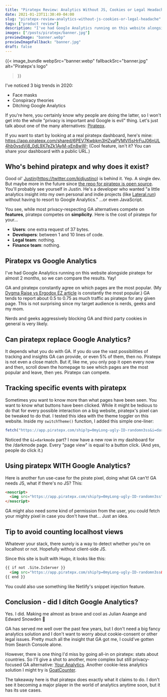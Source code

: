 ```yaml
---
title: "Piratepx Review: Analytics Without JS, Cookies or Legal Headache"
date: 2021-01-23T11:30:49-04:00
slug: "piratepx-review-analytics-without-js-cookies-or-legal-headache"
tags: ["product review"]
description: "I've had Google Analytics running on this website alongside piratepx for almost 2 months, so we can compare the results."
images: ["/posts/piratepx/banner.jpg"]
previewImage: "banner.webp"
previewImageFallback: "banner.jpg"
draft: false
---
```

{{< image_bundle
    webpSrc="banner.webp" 
    fallbackSrc="banner.jpg"
    alt="Piratepx's logo"
>}}

I've noticed 3 big trends in 2020:
- Face masks
- Conspiracy theories
- Ditching Google Analytics

If you're here, you certainly know why people are doing the latter, so I won't get into the whole "privacy is important and Google is evil" thing. 
Let's just talk about one of the many alternatives: [Piratepx](https://www.piratepx.com/).

If you want to start by looking at a real piratepx dashboard, here's mine: https://app.piratepx.com/shared/6PEV7Kwbkm3HZvaPVMVI5sHrFuJ06nUL4hb0vsdVj8_0dL9X7eZk1AyM-xEn8wW-
(Cool feature, isn't it? You can share your dashboard with a public URL.)

## Who's behind piratepx and why does it exist?
Good ol' [Justin](https://github.com/jstayton)(https://twitter.com/kidjustino) is behind it. 
Yep. A single dev. But maybe more in the future since [the repo for piratepx is open source](https://github.com/piratepx/app). 
You'll probably see yourself in Justin. 
He's a developer who wanted "a little analytics insight into my own personal and indie projects (like [Lateral.run](https://www.lateral.run/)) without having to resort to Google Analytics." ...or even JavaScript.

You see, while most privacy-respecting GA alternatives compete on **features**, piratepx competes on **simplicity**.
Here is the cost of piratepx for your...

- **Users**: one extra request of 37 bytes.
- **Developers**: between 1 and 10 lines of code.
- **Legal team**: nothing.
- **Finance team**: nothing.

## Piratepx vs Google Analytics

I've had Google Analytics running on this website alongside piratepx for almost 2 months, so we can compare the results. Yay!

GA and piratepx constantly agree on which pages are the most popular. 
(My [Dygma Raise vs Ergodox EZ article](/posts/quest-for-the-perfect-keyboard-ergodox-ez-vs-dygma-raise) is constantly the most popular.)
GA tends to report about 0.5 to 0.75 as much traffic as piratepx for any given page. 
This is not surprising since my target audience is nerds, geeks and my mom.

Nerds and geeks aggressively blocking GA and third party cookies in general is very likely.

## Can piratepx replace Google Analytics?
It depends what you do with GA. 
If you do use the vast possibilities of tracking and insights GA can provide, or even 5% of them, then no.
Piratepx is not even a close match. 
But if, like me, you only pop it open every now and then, scroll down the homepage to see which pages are the most popular and leave, then yes.
Piratepx can compete.

## Tracking specific events with piratepx

Sometimes you want to know more than what pages have been seen. 
You want to know what buttons have been clicked. 
While it might be tedious to do that for every possible interaction on a big website, piratepx's pixel can be tweaked to do that. 
I tested this idea with the theme toggler on this website.
Inside my `switchTheme()` function, I added this simple one-liner:
```js
fetch("https://app.piratepx.com/ship?p=0myLong-ugly-ID-randomn3ss&i=darkmode")
```
Noticed the `&i=darkmode` part? I now have a new row in my dashboard for the /darkmode page. Every "page view" is equal to a button click.
(And yes, people do click it.) 

## Using piratepx WITH Google Analytics?
Here is another fun use-case for the pirate pixel, doing what GA can't!
GA needs JS, what if there's no JS? This:
```html
<noscript>
  <img src="https://app.piratepx.com/ship?p=0myLong-ugly-ID-randomn3ss" alt="" style="display:none"/>
</noscript>
```
GA might also need some kind of permission from the user, you could fetch your mighty pixel in case you don't have that... Just an idea.

## Tip to avoid counting localhost views

Whatever your stack, there surely is a way to detect whether you're on localhost or not. 
Hopefully without client-side JS.

Since this site is built with Hugo, it looks like this:
```html
{{ if not .Site.IsServer }}
  <img src="https://app.piratepx.com/ship?p=0myLong-ugly-ID-randomn3ss&i={{ .Page.RelPermalink }}" alt="" style="display:none"/>
{{ end }}
```

You could also use something like Netlify's snippet injection feature.

## Conclusion - did I ditch Google Analytics?
Yes. I did. Making me almost as brave and cool as Julian Asange and Edward Snowden 🙂

GA has served me well over the past few years, but I don't need a big fancy analytics solution and I don't want to worry about cookie-consent or other legal issues.
Pretty much all the insight that GA got me, I could've gotten from Search Console alone.

However, there is one thing I'd miss by going all-in on piratepx: stats about countries.
So I'll give a shot to another, more complex but still privacy-focused GA alternative: [Your Analytics](https://www.your-analytics.org).
Another cookie-less analytics solution I might try is [GoatCounter](https://www.goatcounter.com/).

The takeaway here is that piratepx does exactly what it claims to do.
I don't see it becoming a major player in the world of analytics anytime soon, but it has its use cases.